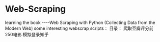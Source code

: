 # Web-Scraping
learning the book ----Web Scraping with Python (Collecting Data from the Modern Web) 
some interesting webscrap scripts：
目录：
爬取豆瓣评分前250电影
模拟登录知乎

